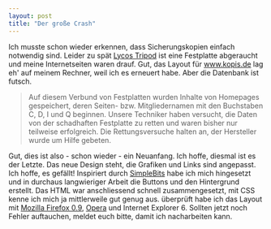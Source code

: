 ```yaml
---
layout: post
title: "Der große Crash"
---
```

Ich musste schon wieder erkennen, dass Sicherungskopien einfach notwendig sind. Leider zu spät [Lycos Tripod][0] ist eine Festplatte abgeraucht und meine Internetseiten waren drauf. Gut, das Layout für www.kopis.de lag eh' auf meinem Rechner, weil ich es erneuert habe. Aber die Datenbank ist futsch.

> Auf diesem Verbund von Festplatten wurden Inhalte von Homepages gespeichert, deren Seiten- bzw. 
> Mitgliedernamen mit den Buchstaben C, D, I und Q beginnen. Unsere Techniker haben versucht, die Daten 
> von der schadhaften Festplatte zu retten und waren bisher nur teilweise erfolgreich. Die 
> Rettungsversuche halten an, der Hersteller wurde um Hilfe gebeten.

Gut, dies ist also - schon wieder - ein Neuanfang. Ich hoffe, diesmal ist es der Letzte. Das neue Design steht, die Grafiken und Links sind angepasst. Ich hoffe, es gefällt! Inspiriert durch [SimpleBits][1] habe ich mich hingesetzt und in durchaus langwieriger Arbeit die Buttons und den Hintergrund erstellt. Das HTML war anschliessend schnell zusammengesetzt, mit CSS kenne ich mich ja mittlerweile gut genug aus. überprüft habe ich das Layout mit [Mozilla Firefox 0.9][2], [Opera][3] und Internet Explorer 6. Sollten jetzt noch Fehler auftauchen, meldet euch bitte, damit ich nacharbeiten kann.

[0]: http://mitglied.lycos.de/
[1]: http://www.simplebits.com/
[2]: http://www.mozilla.org/products/firefox/
[3]: http://www.opera.com/
